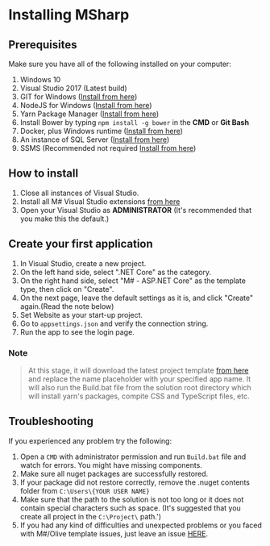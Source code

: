 # Installing MSharp

## Prerequisites

Make sure you have all of the following installed on your computer:

1. Windows 10
2. Visual Studio 2017 (Latest build)
3. GIT for Windows ([Install from here](http://gitforwindows.org/))
4. NodeJS for Windows ([Install from here](https://nodejs.org/en/download/))
5. Yarn Package Manager ([Install from here](https://yarnpkg.com/latest.msi))
6. Install Bower by typing `npm install -g bower` in the **CMD** or **Git Bash**
7. Docker, plus Windows runtime ([Install from here](https://docs.docker.com/toolbox/toolbox_install_windows/))
8. An instance of SQL Server ([Install from here](https://www.microsoft.com/en-us/sql-server/sql-server-downloads))
9. SSMS (Recommended not required [Install from here](https://docs.microsoft.com/en-us/sql/ssms/download-sql-server-management-studio-ssms?view=sql-server-2017))

## How to install

1. Close all instances of Visual Studio.
2. Install all M# Visual Studio extensions [from here](https://marketplace.visualstudio.com/search?term=msharp&target=VS&category=All%20categories&vsVersion=&sortBy=Relevance)
3. Open your Visual Studio as **ADMINISTRATOR** (It's recommended that you make this the default.)

## Create your first application

1. In Visual Studio, create a new project.
2. On the left hand side, select ".NET Core" as the category.
3. On the right hand side, select "M# - ASP.NET Core" as the template type, then click on "Create".
4. On the next page, leave the default settings as it is, and click "Create" again.(Read the note below)
5. Set Website as your start-up project.
6. Go to `appsettings.json` and verify the connection string.
7. Run the app to see the login page.

### Note

> At this stage, it will download the latest project template [from here](https://github.com/Geeksltd/Olive.MvcTemplate) and replace the name placeholder with your specified app name. It will also run the Build.bat file from the solution root directory which will install yarn's packages, compite CSS and TypeScript files, etc.

## Troubleshooting

If you experienced any problem try the following:

1. Open a `CMD` with administrator permission and run `Build.bat` file and watch for errors. You might have missing components.
2. Make sure all nuget packages are successfully restored.
3. If your package did not restore correctly, remove the .nuget contents folder from `C:\Users\{YOUR USER NAME}`
4. Make sure that the path to the solution is not too long or it does not contain special characters such as space. (It's suggested that you create all project in the `C:\Project\` path.')
5. If you had any kind of difficulties and unexpected problems or you faced with M#/Olive template issues, just leave an issue [HERE](https://github.com/Geeksltd/Olive.MvcTemplate/issues).
